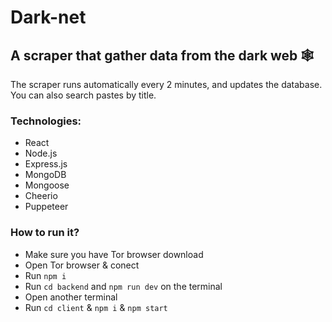 # Dark-net

## A scraper that gather data from the dark web 🕸 
The scraper runs automatically every 2 minutes, and updates the database.
You can also search pastes by title.

### Technologies:
- React
- Node.js
- Express.js
- MongoDB
- Mongoose
- Cheerio
- Puppeteer

### How to run it?
- Make sure you have Tor browser download
- Open Tor browser & conect
- Run `npm i`
- Run `cd backend` and `npm run dev` on the terminal
- Open another terminal 
- Run `cd client` & `npm i` & `npm start`
